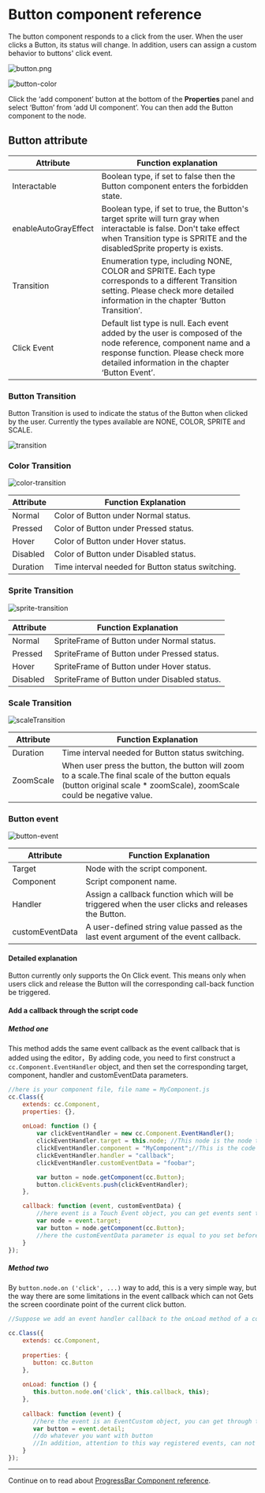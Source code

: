 # Button component reference

The button component responds to a click from the user. When the user clicks a Button, its status will change. In addition, users can assign a custom behavior to buttons' click event.

![button.png](./button/button.png)

![button-color](./button/button-color.png)

Click the ‘add component’ button at the bottom of the **Properties** panel and select ‘Button’ from ‘add UI component’. You can then add the Button component to the node.

## Button attribute

| Attribute |   Function explanation
| -------------- | ----------- |
|Interactable| Boolean type, if set to false then the Button component enters the forbidden state.
|enableAutoGrayEffect| Boolean type, if set to true, the Button's target sprite will turn gray when interactable is false. Don't  take effect when Transition type is SPRITE and the disabledSprite property is exists.
|Transition| Enumeration type, including NONE, COLOR and SPRITE. Each type corresponds to a different Transition setting. Please check more detailed information in the chapter ‘Button Transition’.
|Click Event| Default list type is null. Each event added by the user is composed of the node reference, component name and a response function. Please check more detailed information in the chapter ‘Button Event’.


### Button Transition
Button Transition is used to indicate the status of the Button when clicked by the user. Currently the types available are NONE, COLOR, SPRITE and SCALE.

![transition](./button/transition.png)

### Color Transition

![color-transition](./button/color-transition.png)


| Attribute |   Function Explanation
| -------------- | ----------- |
|Normal| Color of Button under Normal status.
|Pressed| Color of Button under Pressed status.
|Hover| Color of Button under Hover status.
|Disabled| Color of Button under Disabled status.
|Duration| Time interval needed for Button status switching.

### Sprite Transition

![sprite-transition](./button/sprite-transition.png)

| Attribute |   Function Explanation
| -------------- | ----------- |
|Normal| SpriteFrame of Button under Normal status.
|Pressed| SpriteFrame of Button under Pressed status.
|Hover| SpriteFrame of Button under Hover status.
|Disabled| SpriteFrame of Button under Disabled status.

### Scale Transition

![scaleTransition](./button/scaleTransition.png)

| Attribute |   Function Explanation
| -------------- | ----------- |
|Duration| Time interval needed for Button status switching.
|ZoomScale| When user press the button, the button will zoom to a scale.The final scale of the button  equals (button original scale * zoomScale), zoomScale could be negative value.

### Button event

![button-event](./button/button-event.png)


| Attribute       | Function Explanation                                                                             |
| --------------  | -----------                                                                                      |
| Target          | Node with the script component.                                                                  |
| Component       | Script component name.                                                                           |
| Handler         | Assign a callback function which will be triggered when the user clicks and releases the Button. |
| customEventData | A user-defined string value passed as the last event argument of the event callback.             |
  

#### Detailed explanation

Button currently only supports the On Click event. This means only when users click and release the Button will the corresponding call-back function be triggered.

#### Add a callback through the script code

##### Method one

This method adds the same event callback as the event callback that is added using the editor，By adding code, you need to first construct a `cc.Component.EventHandler` object, and then set the corresponding target, component, handler and customEventData parameters.

```js
//here is your component file, file name = MyComponent.js 
cc.Class({
    extends: cc.Component,
    properties: {},
    
    onLoad: function () {
        var clickEventHandler = new cc.Component.EventHandler();
        clickEventHandler.target = this.node; //This node is the node to which your event handler code component belongs
        clickEventHandler.component = "MyComponent";//This is the code file name
        clickEventHandler.handler = "callback";
        clickEventHandler.customEventData = "foobar";

        var button = node.getComponent(cc.Button);
        button.clickEvents.push(clickEventHandler);
    },

    callback: function (event, customEventData) {
        //here event is a Touch Event object, you can get events sent to the event node node
        var node = event.target;
        var button = node.getComponent(cc.Button);
        //here the customEventData parameter is equal to you set before the "foobar"
    }
});
```

##### Method two

By `button.node.on ('click', ...)` way to add, this is a very simple way, but the way there are some limitations in the event callback which can not
Gets the screen coordinate point of the current click button.

```js
//Suppose we add an event handler callback to the onLoad method of a component and handle the event in the callback function:

cc.Class({
    extends: cc.Component,
	
    properties: {
       button: cc.Button
    },
    
    onLoad: function () {
       this.button.node.on('click', this.callback, this);
    },
    
    callback: function (event) {
       //here the event is an EventCustom object, you can get through the event.detail Button component
       var button = event.detail;
       //do whatever you want with button
       //In addition, attention to this way registered events, can not pass customEventData
    }
});
```

---

Continue on to read about [ProgressBar Component reference](progress.md).
